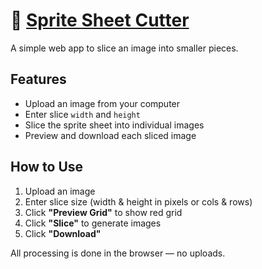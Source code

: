 # 🧩 [Sprite Sheet Cutter](https://fysherman.github.io/sprite-sheet-cutter/)

A simple web app to slice an image into smaller pieces.

## Features

- Upload an image from your computer
- Enter slice `width` and `height`
- Slice the sprite sheet into individual images
- Preview and download each sliced image

## How to Use

1. Upload an image
2. Enter slice size (width & height in pixels or cols & rows)
3. Click **"Preview Grid"** to show red grid
4. Click **"Slice"** to generate images
5. Click **"Download"**

All processing is done in the browser — no uploads.
